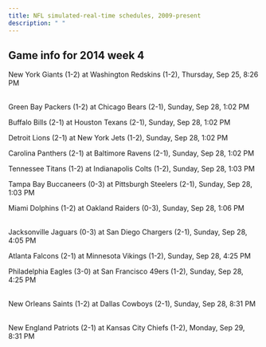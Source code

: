```yaml
---
title: NFL simulated-real-time schedules, 2009-present
description: " "
---
```


## Game info for 2014 week 4
New York Giants (1-2) at Washington Redskins (1-2), Thursday, Sep 25, 8:26 PM

<br/>Green Bay Packers (1-2) at Chicago Bears (2-1), Sunday, Sep 28, 1:02 PM

Buffalo Bills (2-1) at Houston Texans (2-1), Sunday, Sep 28, 1:02 PM

Detroit Lions (2-1) at New York Jets (1-2), Sunday, Sep 28, 1:02 PM

Carolina Panthers (2-1) at Baltimore Ravens (2-1), Sunday, Sep 28, 1:02 PM

Tennessee Titans (1-2) at Indianapolis Colts (1-2), Sunday, Sep 28, 1:03 PM

Tampa Bay Buccaneers (0-3) at Pittsburgh Steelers (2-1), Sunday, Sep 28, 1:03 PM

Miami Dolphins (1-2) at Oakland Raiders (0-3), Sunday, Sep 28, 1:06 PM

<br/>Jacksonville Jaguars (0-3) at San Diego Chargers (2-1), Sunday, Sep 28, 4:05 PM

Atlanta Falcons (2-1) at Minnesota Vikings (1-2), Sunday, Sep 28, 4:25 PM

Philadelphia Eagles (3-0) at San Francisco 49ers (1-2), Sunday, Sep 28, 4:25 PM

<br/>New Orleans Saints (1-2) at Dallas Cowboys (2-1), Sunday, Sep 28, 8:31 PM

<br/>New England Patriots (2-1) at Kansas City Chiefs (1-2), Monday, Sep 29, 8:31 PM

